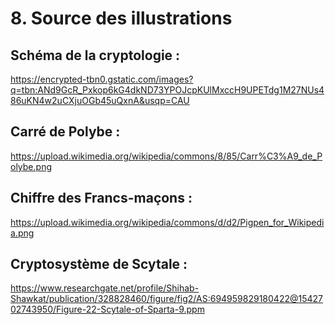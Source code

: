 # 8. Source des illustrations

## Schéma de la cryptologie : 
https://encrypted-tbn0.gstatic.com/images?q=tbn:ANd9GcR_Pxkop6kG4dkND73YPOJcpKUlMxccH9UPETdg1M27NUs486uKN4w2uCXjuOGb45uQxnA&usqp=CAU

## Carré de Polybe :
https://upload.wikimedia.org/wikipedia/commons/8/85/Carr%C3%A9_de_Polybe.png

## Chiffre des Francs-maçons :
https://upload.wikimedia.org/wikipedia/commons/d/d2/Pigpen_for_Wikipedia.png

## Cryptosystème de Scytale :
https://www.researchgate.net/profile/Shihab-Shawkat/publication/328828460/figure/fig2/AS:694959829180422@1542702743950/Figure-22-Scytale-of-Sparta-9.ppm